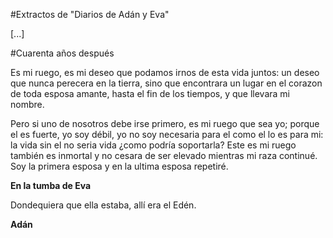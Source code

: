 #Extractos de "Diarios de Adán y Eva"

[...]

#Cuarenta años después



Es mi ruego, es mi deseo que podamos irnos de esta vida juntos: un deseo que nunca perecera en la tierra,            sino que encontrara un lugar en el corazon de toda esposa amante, hasta el fin de los tiempos, y que llevara mi nombre.

Pero si uno de nosotros debe irse primero, es mi ruego que sea yo; porque el es fuerte, yo soy débil, yo no soy necesaria para el como el lo es para mi: la vida sin el no seria vida ¿como podría soportarla? Este es mi ruego también es inmortal y no cesara de ser elevado mientras mi raza continué. Soy la primera esposa y en la ultima esposa repetiré.



**En la tumba de Eva**





Dondequiera que ella estaba, allí era el Edén.

**Adán**